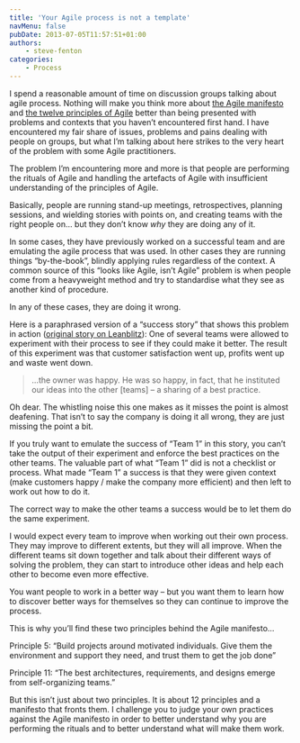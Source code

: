```yaml
---
title: 'Your Agile process is not a template'
navMenu: false
pubDate: 2013-07-05T11:57:51+01:00
authors:
    - steve-fenton
categories:
    - Process
---
```


I spend a reasonable amount of time on discussion groups talking about agile process. Nothing will make you think more about [the Agile manifesto](http://agilemanifesto.org/) and [the twelve principles of Agile](http://agilemanifesto.org/principles.html) better than being presented with problems and contexts that you haven’t encountered first hand. I have encountered my fair share of issues, problems and pains dealing with people on groups, but what I’m talking about here strikes to the very heart of the problem with some Agile practitioners.

The problem I’m encountering more and more is that people are performing the rituals of Agile and handling the artefacts of Agile with insufficient understanding of the principles of Agile.

Basically, people are running stand-up meetings, retrospectives, planning sessions, and wielding stories with points on, and creating teams with the right people on… but they don’t know *why* they are doing any of it.

In some cases, they have previously worked on a successful team and are emulating the agile process that was used. In other cases they are running things “by-the-book”, blindly applying rules regardless of the context. A common source of this “looks like Agile, isn’t Agile” problem is when people come from a heavyweight method and try to standardise what they see as another kind of procedure.

In any of these cases, they are doing it wrong.

Here is a paraphrased version of a “success story” that shows this problem in action ([original story on Leanblitz](http://leanblitz.net/2013/06/use-of-lean-in-home-theater-installations/)): One of several teams were allowed to experiment with their process to see if they could make it better. The result of this experiment was that customer satisfaction went up, profits went up and waste went down.

> …the owner was happy. He was so happy, in fact, that he instituted our ideas into the other \[teams\] – a sharing of a best practice.

Oh dear. The whistling noise this one makes as it misses the point is almost deafening. That isn’t to say the company is doing it all wrong, they are just missing the point a bit.

If you truly want to emulate the success of “Team 1” in this story, you can’t take the output of their experiment and enforce the best practices on the other teams. The valuable part of what “Team 1” did is not a checklist or process. What made “Team 1” a success is that they were given context (make customers happy / make the company more efficient) and then left to work out how to do it.

The correct way to make the other teams a success would be to let them do the same experiment.

I would expect every team to improve when working out their own process. They may improve to different extents, but they will all improve. When the different teams sit down together and talk about their different ways of solving the problem, they can start to introduce other ideas and help each other to become even more effective.

You want people to work in a better way – but you want them to learn how to discover better ways for themselves so they can continue to improve the process.

This is why you’ll find these two principles behind the Agile manifesto…

Principle 5: “Build projects around motivated individuals. Give them the environment and support they need, and trust them to get the job done”

Principle 11: “The best architectures, requirements, and designs emerge from self-organizing teams.”

But this isn’t just about two principles. It is about 12 principles and a manifesto that fronts them. I challenge you to judge your own practices against the Agile manifesto in order to better understand why you are performing the rituals and to better understand what will make them work.